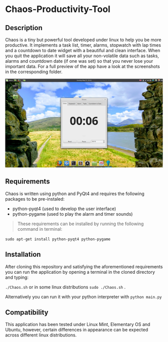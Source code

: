# Chaos-Productivity-Tool

## Description
Chaos is a tiny but powerful tool developed under linux to help you be more productive. It implements a task list, timer, alarms, stopwatch with lap times and a countdown to date widget with a beautiful and clean interface. When you quit the application it will save all your non-volatile data such as tasks, alarms and countdown date (if one was set) so that you never lose your important data. For a full preview of the app have a look at the screenshots in the corresponding folder.

![Timer Tab](/screenshots/timer.png)

## Requirements
Chaos is written using python and PyQt4 and requires the following packages to be pre-instaled:
- python-pyqt4 (used to develop the user interface)
- python-pygame (used to play the alarm and timer sounds)

> These requirements can be installed by running the following command in terminal:

`sudo apt-get install python-pyqt4 python-pygame`

## Installation
After cloning this repository and satisfying the aforementioned requirements you can run the application by opening a terminal in the cloned directory and typing:

`./Chaos.sh` or in some linux distributions `sudo ./Chaos.sh` .

Alternatively you can run it with your python interpreter with `python main.py`

## Compatibility
This application has been tested under Linux Mint, Elementary OS and Ubuntu, however, certain differences in appearance can be expected across different linux distributions.
